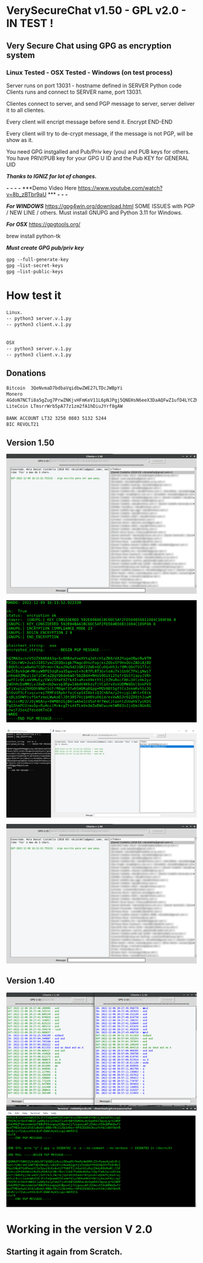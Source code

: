 # VerySecureChat v1.50 - GPL v2.0 - IN TEST !
## Very Secure Chat using GPG as encryption system
### Linux Tested - OSX Tested - Windows (on test process)

Server runs on port 13031 - hostname defined in SERVER Python code
Clients runs and connect to SERVER name, port 13031.

Clientes connect to server, and send PGP message to server, server deliver it to all clientes.

Every client will encript message before send it. Encrypt END-END

Every client will try to de-crypt message, if the message is not PGP, will be show as it.

You need GPG instgalled and Pub/Priv key (you) and PUB keys for others.
You have PRIV/PUB key for your GPG U ID and the Pub KEY for GENERAL UID

***Thanks to IGNIZ for lot of changes.***

***-***
***-***
***-***
***-***
***Demo Video Here https://www.youtube.com/watch?v=8b_zBTbr9aU ***
***-***
***-***
***-***

***For WINDOWS***
https://gpg4win.org/download.html
SOME ISSUES with PGP / NEW LINE / others.
Must install GNUPG and Python 3.11 for Windows.

***For OSX***
https://gpgtools.org/

brew install python-tk

***Must create GPG pub/priv key***
```
gpg --full-generate-key
gpg –list-secret-keys
gpg –list-public-keys
```


# How test it 
```
Linux.
-- python3 server.v.1.py
-- python3 client.v.1.py


OSX
-- python3 server.v.1.py
-- python3 client.v.1.py
```


## Donations
```
Bitcoin  3QeNvmaD7bdbaVqidbwZWE27LTDcJWBpYi
Monero   4GdoN7NCTi8a5gZug7PrwZNKjvHFmKeV11L6pNJPgj5QNEHsN6eeX3DaAQFwZ1ufD4LYCZKArktt113W7QjWvQ7CW9WdUe986hCBQ4nivK
LiteCoin LTmsrrWrb5pA77z1zm2fA1hDiuJYrf8gAW

BANK ACCOUNT LT32 3250 0803 5132 5244
BIC REVOLT21
```

## Version 1.50
![My Image](imagev1.50.png)

![Messages](imagev1.50b.png)

![Windows Test](imagev1.50win.png)

[![Watch the video](imagev1.50.png)]([[https://youtu.be/vt5fpE0bzSY](https://www.youtube.com/watch?v=8b_zBTbr9aU)](https://www.youtube.com/watch?v=8b_zBTbr9aU))



## Version 1.40
![My Image](image.png)


# Working in the version V 2.0
## Starting it again from Scratch.
